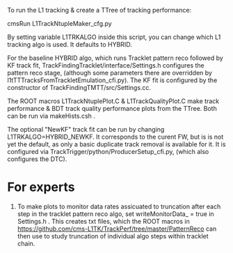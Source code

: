 To run the L1 tracking & create a TTree of tracking performance:

cmsRun L1TrackNtupleMaker_cfg.py 

By setting variable L1TRKALGO inside this script, you can change which 
L1 tracking algo is used. It defaults to HYBRID. 

For the baseline HYBRID algo, which runs Tracklet pattern reco followed
by KF track fit, TrackFindingTracklet/interface/Settings.h configures the pattern reco stage, (although some parameters there are overridden by l1tTTTracksFromTrackletEmulation_cfi.py).
The KF fit is configured by the constructor of TrackFindingTMTT/src/Settings.cc.

The ROOT macros L1TrackNtuplePlot.C & L1TrackQualityPlot.C make track 
performance & BDT track quality performance plots from the TTree. 
Both can be run via makeHists.csh .

The optional "NewKF" track fit can be run by changing L1TRKALGO=HYBRID_NEWKF. It corresponds to the curent FW, but is is not yet the default, as only a basic duplicate track removal is available for it. It is configured via 
TrackTrigger/python/ProducerSetup_cfi.py, (which also configures the DTC).

For experts
============

1) To make plots to monitor data rates assicuated to truncation after each step in the tracklet pattern reco algo, set writeMonitorData_ = true in Settings.h . This creates txt files, which the ROOT macros in https://github.com/cms-L1TK/TrackPerf/tree/master/PatternReco can then use to study truncation of individual algo steps within tracklet chain.
